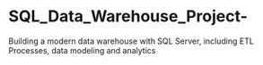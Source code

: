 # SQL_Data_Warehouse_Project-
Building a modern data warehouse with SQL Server, including ETL Processes, data modeling and analytics
